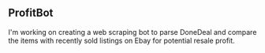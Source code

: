 ## ProfitBot

I'm working on creating a web scraping bot to parse DoneDeal and compare the items with recently sold listings on Ebay for potential resale profit.